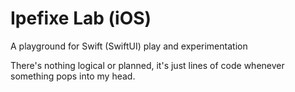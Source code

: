 # Ipefixe Lab (iOS)

A playground for Swift (SwiftUI) play and experimentation

There's nothing logical or planned, it's just lines of code whenever something pops into my head.
